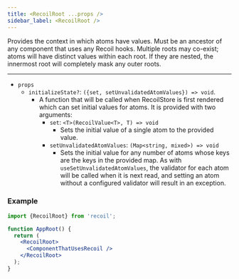 ```yaml
---
title: <RecoilRoot ...props />
sidebar_label: <RecoilRoot />
---
```


Provides the context in which atoms have values. Must be an ancestor of any component that uses any Recoil hooks. Multiple roots may co-exist; atoms will have distinct values within each root. If they are nested, the innermost root will completely mask any outer roots.

---

- `props`
  - `initializeState?`: `({set, setUnvalidatedAtomValues}) => void`.
    - A function that will be called when RecoilStore is first rendered which can set initial values for atoms. It is provided with two arguments:
      - `set`: `<T>(RecoilValue<T>, T) => void`
        - Sets the initial value of a single atom to the provided value.
      - `setUnvalidatedAtomValues`: `(Map<string, mixed>) => void`
        - Sets the initial value for any number of atoms whose keys are the keys in the provided map. As with `useSetUnvalidatedAtomValues`, the validator for each atom will be called when it is next read, and setting an atom without a configured validator will result in an exception.

### Example

```jsx
import {RecoilRoot} from 'recoil';

function AppRoot() {
  return (
    <RecoilRoot>
      <ComponentThatUsesRecoil />
    </RecoilRoot>
  );
}
```
